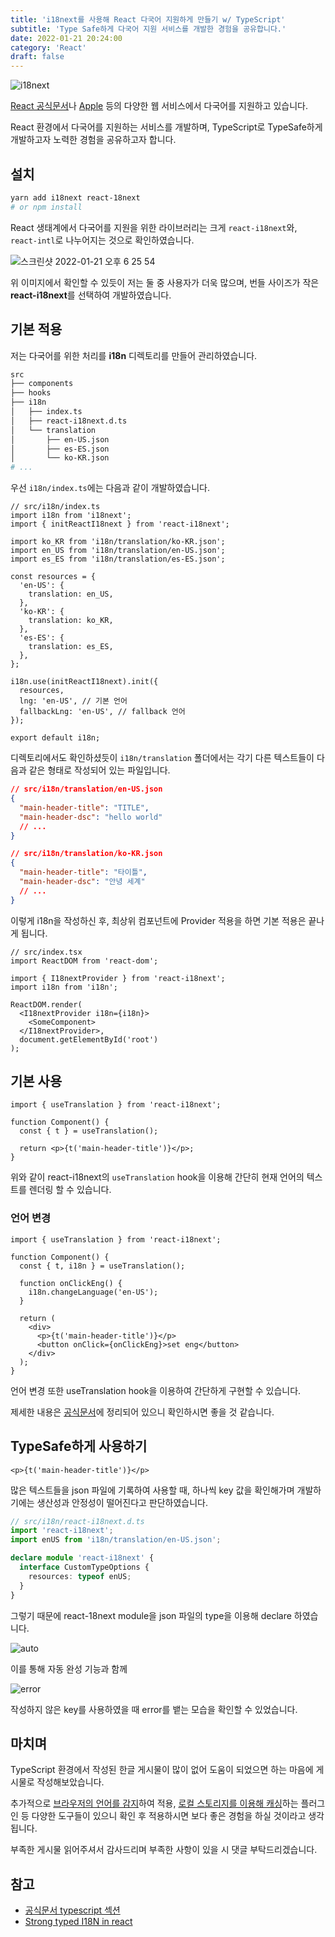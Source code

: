 ```yaml
---
title: 'i18next를 사용해 React 다국어 지원하게 만들기 w/ TypeScript'
subtitle: 'Type Safe하게 다국어 지원 서비스를 개발한 경험을 공유합니다.'
date: 2022-01-21 20:24:00
category: 'React'
draft: false
---
```


![i18next](https://user-images.githubusercontent.com/26461307/148644476-0b439a11-f709-468c-b7cc-92ba4cde0c19.png)

[React 공식문서](https://ko.reactjs.org/languages)나 [Apple](https://www.apple.com/choose-country-region/) 등의 다양한 웹 서비스에서 다국어를 지원하고 있습니다.

React 환경에서 다국어를 지원하는 서비스를 개발하며, TypeScript로 TypeSafe하게 개발하고자 노력한 경험을 공유하고자 합니다.

## 설치

```bash
yarn add i18next react-18next
# or npm install
```

React 생태계에서 다국어를 지원을 위한 라이브러리는 크게 `react-i18next`와, `react-intl`로 나누어지는 것으로 확인하였습니다.

![스크린샷 2022-01-21 오후 6 25 54](https://user-images.githubusercontent.com/26461307/150501899-0296e1e6-6024-4405-a9a4-059c3f8222a1.png)

위 이미지에서 확인할 수 있듯이 저는 둘 중 사용자가 더욱 많으며, 번들 사이즈가 작은 **react-i18next**를 선택하여 개발하였습니다.

## 기본 적용

저는 다국어를 위한 처리를 **i18n** 디렉토리를 만들어 관리하였습니다.

```bash
src
├── components
├── hooks
├── i18n
│   ├── index.ts
│   ├── react-i18next.d.ts
│   └── translation
│       ├── en-US.json
│       ├── es-ES.json
│       └── ko-KR.json
# ...
```

우선 `i18n/index.ts`에는 다음과 같이 개발하였습니다.

```tsx
// src/i18n/index.ts
import i18n from 'i18next';
import { initReactI18next } from 'react-i18next';

import ko_KR from 'i18n/translation/ko-KR.json';
import en_US from 'i18n/translation/en-US.json';
import es_ES from 'i18n/translation/es-ES.json';

const resources = {
  'en-US': {
    translation: en_US,
  },
  'ko-KR': {
    translation: ko_KR,
  },
  'es-ES': {
    translation: es_ES,
  },
};

i18n.use(initReactI18next).init({
  resources,
  lng: 'en-US', // 기본 언어
  fallbackLng: 'en-US', // fallback 언어
});

export default i18n;
```

디렉토리에서도 확인하셨듯이 `i18n/translation` 폴더에서는 각기 다른 텍스트들이 다음과 같은 형태로 작성되어 있는 파일입니다.

```json
// src/i18n/translation/en-US.json
{
  "main-header-title": "TITLE",
  "main-header-dsc": "hello world"
  // ...
}
```

```json
// src/i18n/translation/ko-KR.json
{
  "main-header-title": "타이틀",
  "main-header-dsc": "안녕 세계"
  // ...
}
```

이렇게 i18n을 작성하신 후, 최상위 컴포넌트에 Provider 적용을 하면 기본 적용은 끝나게 됩니다.

```tsx
// src/index.tsx
import ReactDOM from 'react-dom';

import { I18nextProvider } from 'react-i18next';
import i18n from 'i18n';

ReactDOM.render(
  <I18nextProvider i18n={i18n}>
    <SomeComponent>
  </I18nextProvider>,
  document.getElementById('root')
);
```

## 기본 사용

```tsx
import { useTranslation } from 'react-i18next';

function Component() {
  const { t } = useTranslation();

  return <p>{t('main-header-title')}</p>;
}
```

위와 같이 react-i18next의 `useTranslation` hook을 이용해 간단히 현재 언어의 텍스트를 렌더링 할 수 있습니다.

### 언어 변경

```tsx
import { useTranslation } from 'react-i18next';

function Component() {
  const { t, i18n } = useTranslation();

  function onClickEng() {
    i18n.changeLanguage('en-US');
  }

  return (
    <div>
      <p>{t('main-header-title')}</p>
      <button onClick={onClickEng}>set eng</button>
    </div>
  );
}
```

언어 변경 또한 useTranslation hook을 이용하여 간단하게 구현할 수 있습니다.

제세한 내용은 [공식문서](https://react.i18next.com/)에 정리되어 있으니 확인하시면 좋을 것 같습니다.

## TypeSafe하게 사용하기

```tsx
<p>{t('main-header-title')}</p>
```

많은 텍스트들을 json 파일에 기록하여 사용할 때, 하나씩 key 값을 확인해가며 개발하기에는 생산성과 안정성이 떨어진다고 판단하였습니다.

```ts
// src/i18n/react-i18next.d.ts
import 'react-i18next';
import enUS from 'i18n/translation/en-US.json';

declare module 'react-i18next' {
  interface CustomTypeOptions {
    resources: typeof enUS;
  }
}
```

그렇기 때문에 react-18next module을 json 파일의 type을 이용해 declare 하였습니다.

![auto](https://user-images.githubusercontent.com/26461307/150509554-d5d673a2-cd23-47cf-9d9a-9a27f194a407.png)

이를 통해 자동 완성 기능과 함께

![error](https://user-images.githubusercontent.com/26461307/150509568-13daac12-3211-43fd-9dd8-6b383a44dd4f.png)

작성하지 않은 key를 사용하였을 때 error를 뱉는 모습을 확인할 수 있었습니다.

## 마치며

TypeScript 환경에서 작성된 한글 게시물이 많이 없어 도움이 되었으면 하는 마음에 게시물로 작성해보았습니다.

추가적으로 [브라우저의 언어를 감지](https://github.com/i18next/i18next-browser-languageDetector)하여 적용, [로컬 스토리지를 이용해 캐싱](https://github.com/i18next/i18next-localStorage-cache)하는 플러그인 등 다양한 도구들이 있으니 확인 후 적용하시면 보다 좋은 경험을 하실 것이라고 생각됩니다.

부족한 게시물 읽어주셔서 감사드리며 부족한 사항이 있을 시 댓글 부탁드리겠습니다.

## 참고

- [공식문서 typescript 섹션](https://react.i18next.com/latest/typescript)
- [Strong typed I18N in react](https://medium.com/geekculture/strong-typed-i18n-in-react-c43281de720c)
